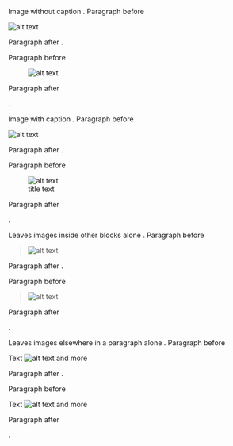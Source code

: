 Image without caption
.
Paragraph before

![alt text](/image.png)

Paragraph after
.
<section>
<p>Paragraph before</p>
<figure><img src="/image.png" alt="alt text"></figure>
<p>Paragraph after</p>
</section>
.

Image with caption
.
Paragraph before

![alt text](/image.png "title text")

Paragraph after
.
<section>
<p>Paragraph before</p>
<figure>
<img src="/image.png" alt="alt text" title="title text"><figcaption>title text</figcaption>
</figure>
<p>Paragraph after</p>
</section>
.

Leaves images inside other blocks alone
.
Paragraph before

> ![alt text](/image.png)

Paragraph after
.
<section>
<p>Paragraph before</p>
<blockquote>
<p><img src="/image.png" alt="alt text"></p>
</blockquote>
<p>Paragraph after</p>
</section>
.

Leaves images elsewhere in a paragraph alone
.
Paragraph before

Text ![alt text](/image.png) and more

Paragraph after
.
<section>
<p>Paragraph before</p>
<p>Text <img src="/image.png" alt="alt text"> and more</p>
<p>Paragraph after</p>
</section>
.
